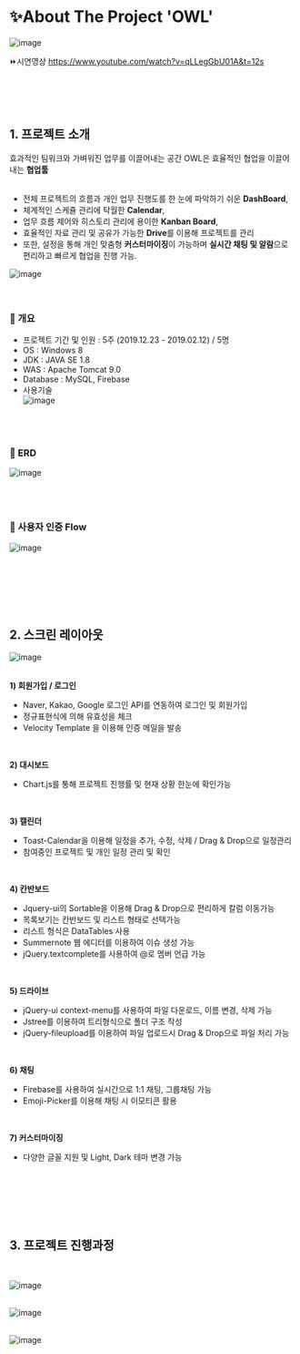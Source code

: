 <br><br>
# ✨About The Project 'OWL'


![image](https://user-images.githubusercontent.com/54265610/128624327-e68f4b39-7af6-4f3d-8656-f2574eeb1e04.png)
<br>

⏩시연영상 
https://www.youtube.com/watch?v=qLLegGbU01A&t=12s
<br><br><br><br><br>

## 1. 프로젝트 소개

   효과적인 팀워크와 가벼워진 업무를 이끌어내는 공간 OWL은 효율적인 협업을 이끌어내는 **협업툴** <br><br>
   
  - 전체 프로젝트의 흐름과 개인 업무 진행도를 한 눈에 파악하기 쉬운 **DashBoard**, <br>
  - 체계적인 스케쥴 관리에 탁월한 **Calendar**, <br>
  - 업무 흐름 제어와 히스토리 관리에 용이한 **Kanban Board**, <br>
  - 효율적인 자료 관리 및 공유가 가능한 **Drive**를 이용해 프로젝트를 관리 <br>
   - 또한, 설정을 통해 개인 맞춤형 **커스터마이징**이 가능하며 **실시간 채팅 및 알람**으로 편리하고 빠르게 협업을 진행 가능. <br>


![image](https://user-images.githubusercontent.com/54265610/128623646-efb3840c-832c-47eb-b2ed-76b897670727.png)
<br><br><br>

### 🔸 개요

- 프로젝트 기간 및 인원 : 5주 (2019.12.23 - 2019.02.12) / 5명<br>
- OS			: 	Windows 8<br>
- JDK : JAVA SE 1.8<br>
- WAS : Apache Tomcat 9.0<br>
- Database : MySQL, Firebase<br>
- 사용기술 <br>
![image](https://user-images.githubusercontent.com/54265610/128623849-9ed82d7f-7d2b-4848-85fe-37d1c0bcfb9a.png)
<br><br><br><br>


### 🔸 ERD
![image](https://user-images.githubusercontent.com/54265610/128623893-48306166-0fe0-4235-aa2b-8442e49d59ab.png)
<br><br><br><br>

### 🔸 사용자 인증 Flow
![image](https://user-images.githubusercontent.com/54265610/128625066-e656d1f5-7509-4cfc-aebd-28ae8aba4f07.png)

<br><br><br><br><br>

## 2. 스크린 레이아웃
![image](https://user-images.githubusercontent.com/54265610/128625483-f69e0dd7-ebe1-4661-ba91-15e2d31aa084.png)
<br><br>

**1) 회원가입 / 로그인**
- Naver, Kakao, Google 로그인 API를 연동하여 로그인 및 회원가입
- 정규표현식에 의해 유효성을 체크
- Velocity Template  을 이용해 인증 메일을 발송
<br>

**2) 대시보드**
- Chart.js를 통해 프로젝트 진행률 및 현재 상황 한눈에 확인가능
<br>

**3) 캘린더**
- Toast-Calendar을 이용해 일정을 추가, 수정, 삭제 / Drag & Drop으로 일정관리
- 참여중인 프로젝트 및 개인 일정 관리 및 확인 
<br>

**4) 칸반보드**
- Jquery-ui의 Sortable을 이용해 Drag & Drop으로 편리하게 칼럼 이동가능
- 목록보기는 칸반보드 및 리스트 형태로 선택가능 
- 리스트 형식은 DataTables 사용 
- Summernote 웹 에디터를 이용하여 이슈 생성 가능
- jQuery.textcomplete를 사용하여 @로 멤버 언급 가능
<br>

**5) 드라이브**
- jQuery-ui context-menu를 사용하여 파일 다운로드, 이름 변경, 삭제 가능
- Jstree를 이용하여 트리형식으로 폴더 구조 작성
- jQuery-fileupload를 이용하여 파일 업로드시 Drag & Drop으로 파일 처리 가능
<br>

**6) 채팅**
- Firebase를 사용하여 실시간으로 1:1 채팅, 그룹채팅 가능
- Emoji-Picker를 이용해 채팅 시 이모티콘 활용
<br>

**7) 커스터마이징**
- 다양한 글꼴 지원 및 Light, Dark 테마 변경 가능



<br><br><br><br><br>

## 3. 프로젝트 진행과정
<br>

![image](https://user-images.githubusercontent.com/54265610/128626091-f1058c4d-d0d1-4958-81c1-8cc03cc70d20.png)
<br><br>

![image](https://user-images.githubusercontent.com/54265610/128626105-1316a9b7-78bb-4789-ad95-d6129c0e8551.png)
<br><br>

![image](https://user-images.githubusercontent.com/54265610/128626191-99ea6cd0-2c12-4e78-864e-721c2b1e4d40.png)

